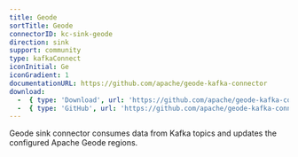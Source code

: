 ```yaml
---
title: Geode
sortTitle: Geode
connectorID: kc-sink-geode
direction: sink
support: community
type: kafkaConnect
iconInitial: Ge
iconGradient: 1
documentationURL: https://github.com/apache/geode-kafka-connector
download:
  -  { type: 'Download', url: 'https://github.com/apache/geode-kafka-connector/releases' }
  -  { type: 'GitHub', url: 'https://github.com/apache/geode-kafka-connector' }
---
```

Geode sink connector consumes data from Kafka topics and updates the configured Apache Geode regions.

